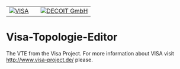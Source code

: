 <table>
    <tr>
        <td> <a href="http://www.visa-project.de/"><img src="http://www.decoit.de/cms/upload/logos/forschungsprojekte/visa-logo_200.png" alt="VISA"></a></td>
        <td></td>
        <td> <a href="http://www.decoit.lan/"><img alt="DECOIT GmbH" src="http://www.decoit.de/cms/decoit_v3_images/logo.png"</a> </td>
    </tr>
</table>

	  
Visa-Topologie-Editor
=====================

The VTE from the Visa Project. For more information about VISA visit http://www.visa-project.de/ please.
